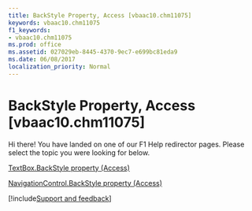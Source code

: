 ```yaml
---
title: BackStyle Property, Access [vbaac10.chm11075]
keywords: vbaac10.chm11075
f1_keywords:
- vbaac10.chm11075
ms.prod: office
ms.assetid: 027029eb-8445-4370-9ec7-e699bc81eda9
ms.date: 06/08/2017
localization_priority: Normal
---
```



# BackStyle Property, Access [vbaac10.chm11075]

Hi there! You have landed on one of our F1 Help redirector pages. Please select the topic you were looking for below.

[TextBox.BackStyle property (Access)](https://msdn.microsoft.com/library/95a277c8-df48-79a5-c232-2cfe32eae8f2%28Office.15%29.aspx)

[NavigationControl.BackStyle property (Access)](https://msdn.microsoft.com/library/1f46ccfd-78cc-0eae-3485-b91306dc6bde%28Office.15%29.aspx)

[!include[Support and feedback](~/includes/feedback-boilerplate.md)]